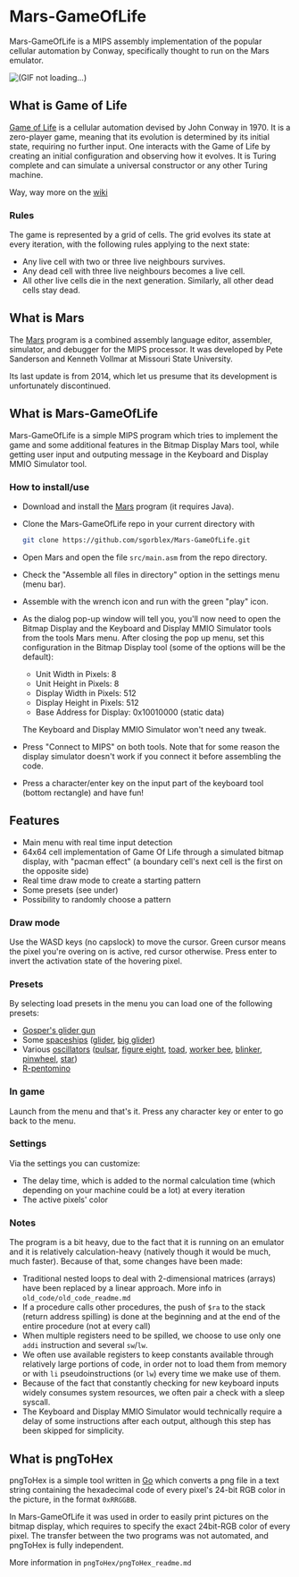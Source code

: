 # Mars-GameOfLife
Mars-GameOfLife is a MIPS assembly implementation of the popular cellular automation by Conway, specifically thought to run on the Mars emulator.

![(GIF not loading...)](https://raw.githubusercontent.com/sgorblex/Mars-GameOfLife/master/readme_pics/example.gif)

## What is Game of Life
[Game of Life] is a cellular automation devised by John Conway in 1970. It is a zero-player game, meaning that its evolution is determined by its initial state, requiring no further input. One interacts with the Game of Life by creating an initial configuration and observing how it evolves. It is Turing complete and can simulate a universal constructor or any other Turing machine.

Way, way more on the [wiki]

[Game of Life]: https://en.wikipedia.org/wiki/Conway's_Game_of_Life
[wiki]: https://www.conwaylife.com/wiki/Main_Page

### Rules
The game is represented by a grid of cells. The grid evolves its state at every iteration, with the following rules applying to the next state:
- Any live cell with two or three live neighbours survives.
- Any dead cell with three live neighbours becomes a live cell.
- All other live cells die in the next generation. Similarly, all other dead cells stay dead.


## What is Mars
The [Mars] program is a combined assembly language editor, assembler, simulator, and debugger for the MIPS processor. It was developed by Pete Sanderson and Kenneth Vollmar at Missouri State University.

Its last update is from 2014, which let us presume that its development is unfortunately discontinued.

[Mars]: https://courses.missouristate.edu/KenVollmar/MARS/index.htm


## What is Mars-GameOfLife
Mars-GameOfLife is a simple MIPS program which tries to implement the game and some additional features in the Bitmap Display Mars tool, while getting user input and outputing message in the Keyboard and Display MMIO Simulator tool.

### How to install/use
- Download and install the [Mars] program (it requires Java).
- Clone the Mars-GameOfLife repo in your current directory with
	```sh
	git clone https://github.com/sgorblex/Mars-GameOfLife.git
	```
- Open Mars and open the file `src/main.asm` from the repo directory.
- Check the "Assemble all files in directory" option in the settings menu (menu bar).
- Assemble with the wrench icon and run with the green "play" icon.
- As the dialog pop-up window will tell you, you'll now need to open the Bitmap Display and the Keyboard and Display MMIO Simulator tools from the tools Mars menu. After closing the pop up menu, set this configuration in the Bitmap Display tool (some of the options will be the default):
	- Unit Width in Pixels: 8
	- Unit Height in Pixels: 8
	- Display Width in Pixels: 512
	- Display Height in Pixels: 512
	- Base Address for Display: 0x10010000 (static data)

  The Keyboard and Display MMIO Simulator won't need any tweak.
- Press "Connect to MIPS" on both tools. Note that for some reason the display simulator doesn't work if you connect it before assembling the code.
- Press a character/enter key on the input part of the keyboard tool (bottom rectangle) and have fun!

## Features
- Main menu with real time input detection
- 64x64 cell implementation of Game Of Life through a simulated bitmap display, with "pacman effect" (a boundary cell's next cell is the first on the opposite side)
- Real time draw mode to create a starting pattern
- Some presets (see under)
- Possibility to randomly choose a pattern

### Draw mode
Use the WASD keys (no capslock) to move the cursor. Green cursor means the pixel you're overing on is active, red cursor otherwise. Press enter to invert the activation state of the hovering pixel.

### Presets
By selecting load presets in the menu you can load one of the following presets:
- [Gosper's glider gun]
- Some [spaceships] ([glider], [big glider])
- Various [oscillators] ([pulsar], [figure eight], [toad], [worker bee], [blinker], [pinwheel], [star])
- [R-pentomino]

[Gosper's glider gun]: 	https://www.conwaylife.com/wiki/Gosper_glider_gun
[spaceships]: 		https://www.conwaylife.com/wiki/Spaceship
[glider]: 		https://www.conwaylife.com/wiki/Glider
[big glider]: 		https://www.conwaylife.com/wiki/Big_glider
[oscillators]: 		https://www.conwaylife.com/wiki/Oscillator
[pulsar]: 		https://www.conwaylife.com/wiki/Pulsar
[figure eight]: 	https://www.conwaylife.com/wiki/Figure_eight
[toad]: 		https://www.conwaylife.com/wiki/Toad
[worker bee]: 		https://www.conwaylife.com/wiki/Worker_bee
[blinker]: 		https://www.conwaylife.com/wiki/Blinker
[pinwheel]: 		https://www.conwaylife.com/wiki/Pinwheel
[star]: 		https://www.conwaylife.com/wiki/Star
[R-pentomino]: 		https://www.conwaylife.com/wiki/R-pentomino

### In game
Launch from the menu and that's it. Press any character key or enter to go back to the menu.

### Settings
Via the settings you can customize:
- The delay time, which is added to the normal calculation time (which depending on your machine could be a lot) at every iteration
- The active pixels' color

### Notes
The program is a bit heavy, due to the fact that it is running on an emulator and it is relatively calculation-heavy (natively though it would be much, much faster). Because of that, some changes have been made:
- Traditional nested loops to deal with 2-dimensional matrices (arrays) have been replaced by a linear approach. More info in `old_code/old_code_readme.md`
- If a procedure calls other procedures, the push of `$ra` to the stack (return address spilling) is done at the beginning and at the end of the entire procedure (not at every call)
- When multiple registers need to be spilled, we choose to use only one `addi` instruction and several `sw`/`lw`.
- We often use available registers to keep constants available through relatively large portions of code, in order not to load them from memory or with `li` pseudoinstructions (or `lw`) every time we make use of them.
- Because of the fact that constantly checking for new keyboard inputs widely consumes system resources, we often pair a check with a sleep syscall.
- The Keyboard and Display MMIO Simulator would technically require a delay of some instructions after each output, although this step has been skipped for simplicity.


## What is pngToHex
pngToHex is a simple tool written in [Go] which converts a png file in a text string containing the hexadecimal code of every pixel's 24-bit RGB color in the picture, in the format `0xRRGGBB`.

In Mars-GameOfLife it was used in order to easily print pictures on the bitmap display, which requires to specify the exact 24bit-RGB color of every pixel. The transfer between the two programs was not automated, and pngToHex is fully independent.

More information in `pngToHex/pngToHex_readme.md`

[Go]: https://golang.org
